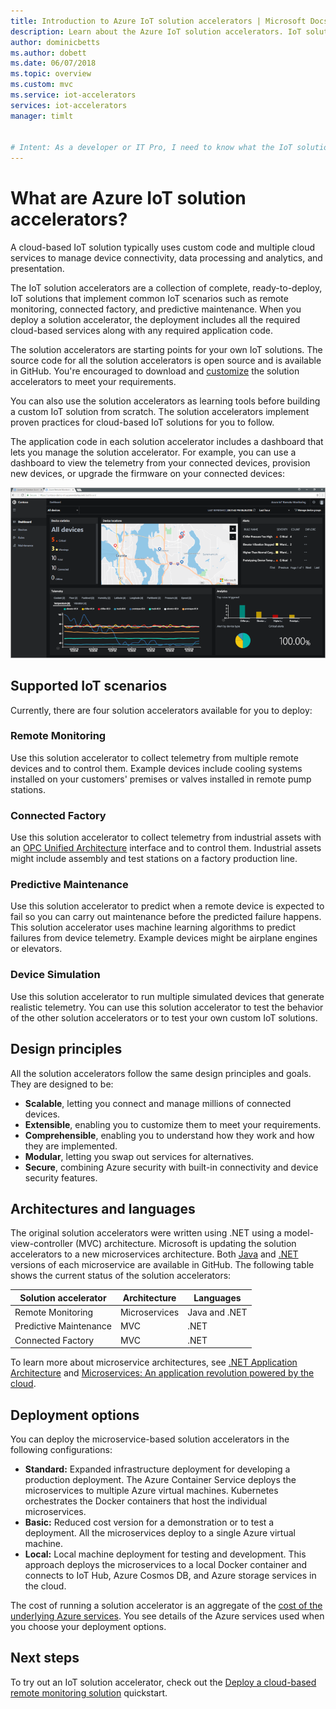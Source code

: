 ```yaml
---
title: Introduction to Azure IoT solution accelerators | Microsoft Docs
description: Learn about the Azure IoT solution accelerators. IoT solution accelerators are complete, end-to-end, ready to deploy IoT solutions.
author: dominicbetts
ms.author: dobett
ms.date: 06/07/2018
ms.topic: overview
ms.custom: mvc
ms.service: iot-accelerators
services: iot-accelerators
manager: timlt


# Intent: As a developer or IT Pro, I need to know what the IoT solution accelerators do, so I can understand if they can help me to build and manage my IoT solution.
---
```


# What are Azure IoT solution accelerators?

A cloud-based IoT solution typically uses custom code and multiple cloud services to manage device connectivity, data processing and analytics, and presentation.

The IoT solution accelerators are a collection of complete, ready-to-deploy, IoT solutions that implement common IoT scenarios such as remote monitoring, connected factory, and predictive maintenance. When you deploy a solution accelerator, the deployment includes all the required cloud-based services along with any required application code.

The solution accelerators are starting points for your own IoT solutions. The source code for all the solution accelerators is open source and is available in GitHub. You're encouraged to download and [customize](iot-accelerators-remote-monitoring-customize.md) the solution accelerators to meet your requirements.

You can also use the solution accelerators as learning tools before building a custom IoT solution from scratch. The solution accelerators implement proven practices for cloud-based IoT solutions for you to follow.

The application code in each solution accelerator includes a dashboard that lets you manage the solution accelerator. For example, you can use a dashboard to view the telemetry from your connected devices, provision new devices, or upgrade the firmware on your connected devices:

[![Solution dashboard](./media/about-iot-accelerators/dashboard-inline.png)](./media/about-iot-accelerators/dashboard-expanded.png#lightbox)

## Supported IoT scenarios

Currently, there are four solution accelerators available for you to deploy:

### Remote Monitoring

Use this solution accelerator to collect telemetry from multiple remote devices and to control them. Example devices include cooling systems installed on your customers' premises or valves installed in remote pump stations.

### Connected Factory

Use this solution accelerator to collect telemetry from industrial assets with an [OPC Unified Architecture](https://opcfoundation.org/about/opc-technologies/opc-ua/) interface and to control them. Industrial assets might include assembly and test stations on a factory production line.

### Predictive Maintenance

Use this solution accelerator to predict when a remote device is expected to fail so you can carry out maintenance before the predicted failure happens. This solution accelerator uses machine learning algorithms to predict failures from device telemetry. Example devices might be airplane engines or elevators.

### Device Simulation

Use this solution accelerator to run multiple simulated devices that generate realistic telemetry. You can use this solution accelerator to test the behavior of the other solution accelerators or to test your own custom IoT solutions.

## Design principles

All the solution accelerators follow the same design principles and goals. They are designed to be:

* **Scalable**, letting you connect and manage millions of connected devices.
* **Extensible**, enabling you to customize them to meet your requirements.
* **Comprehensible**, enabling you to understand how they work and how they are implemented.
* **Modular**, letting you swap out services for alternatives.
* **Secure**, combining Azure security with built-in connectivity and device security features.

## Architectures and languages

The original solution accelerators were written using .NET using a model-view-controller (MVC) architecture. Microsoft is updating the solution accelerators to a new microservices architecture. Both [Java](https://github.com/Azure/azure-iot-pcs-remote-monitoring-java) and [.NET](https://github.com/Azure/azure-iot-pcs-remote-monitoring-dotnet) versions of each microservice are available in GitHub. The following table shows the current status of the solution accelerators:

| Solution accelerator   | Architecture  | Languages     |
| ---------------------- | ------------- | ------------- |
| Remote Monitoring      | Microservices | Java and .NET |
| Predictive Maintenance | MVC           | .NET          |
| Connected Factory      | MVC           | .NET          |

To learn more about microservice architectures, see [.NET Application Architecture](https://www.microsoft.com/net/learn/architecture) and [Microservices: An application revolution powered by the cloud](https://azure.microsoft.com/blog/microservices-an-application-revolution-powered-by-the-cloud/).

## Deployment options

You can deploy the microservice-based solution accelerators in the following configurations:

* **Standard:** Expanded infrastructure deployment for developing a production deployment. The Azure Container Service deploys the microservices to multiple Azure virtual machines. Kubernetes orchestrates the Docker containers that host the individual microservices.
* **Basic:** Reduced cost version for a demonstration or to test a deployment. All the microservices deploy to a single Azure virtual machine.
* **Local:** Local machine deployment for testing and development. This approach deploys the microservices to a local Docker container and connects to IoT Hub, Azure Cosmos DB, and Azure storage services in the cloud.

The cost of running a solution accelerator is an aggregate of the [cost of the underlying Azure services](https://azure.microsoft.com/pricing). You see details of the Azure services used when you choose your deployment options.

## Next steps

To try out an IoT solution accelerator, check out the [Deploy a cloud-based remote monitoring solution](quickstart-remote-monitoring-deploy.md) quickstart.
